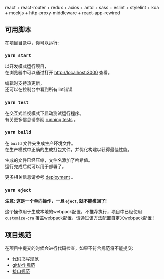 react + react-router + redux + axios + antd + sass + eslint + stylelint + koa + mockjs + http-proxy-middleware + react-app-rewired

## 可用脚本

在项目目录中，你可以运行:

### `yarn start`

以开发模式运行项目，<br />在浏览器中可以通过打开 [http://localhost:3000](http://localhost:3000) 查看。

编辑时支持热更新，<br />
还可以在控制台中看到所有lint错误

### `yarn test`

在交互式监视模式下启动测试运行程序。<br />
有关更多信息请参阅 [running tests](https://facebook.github.io/create-react-app/docs/running-tests) 。

### `yarn build`

在 `build` 文件夹生成生产环境文件。<br />
在生产模式中正确的生成打包文件，并优化构建以获得最佳性能。

生成的文件已经压缩，文件名添加了哈希值。<br />
运行完成后就可以用于部署了。

更多相关信息请参考 [deployment](https://facebook.github.io/create-react-app/docs/deployment) 。

### `yarn eject`

**注意: 这是一个单向操作，一旦 `eject`, 就不能撤回了!**

这个操作用于生成本地的webpack配置，不推荐执行，项目中已经使用 `customize-cra` 覆盖webpack配置，请通过该方法配置自定义webpack配置！



## 项目规范

在项目中提交的时候会进行代码检查，如果不符合规范将不能提交:

- [代码书写规范](./doc/code-standard.md)
- [git协作规范](./doc/git-standard.md)
- [接口规范](./doc/api-standard.md)
